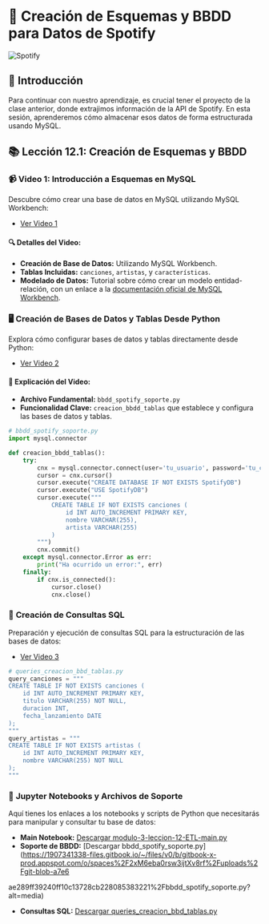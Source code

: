 # 🎼 Creación de Esquemas y BBDD para Datos de Spotify

![Spotify](https://raw.githubusercontent.com/MabelMaff/Apuntes_Adalab/main/M%C3%B3dulo%2003/12.ETL_II/Imagenes/ETL_II.webp)

## 🌟 Introducción
Para continuar con nuestro aprendizaje, es crucial tener el proyecto de la clase anterior, donde extrajimos información de la API de Spotify. En esta sesión, aprenderemos cómo almacenar esos datos de forma estructurada usando MySQL.

## 📚 Lección 12.1: Creación de Esquemas y BBDD

### 📹 **Video 1: Introducción a Esquemas en MySQL**
Descubre cómo crear una base de datos en MySQL utilizando MySQL Workbench:
- [Ver Video 1](https://www.youtube.com/embed/-5y_Vj-gSuU "1- ETL II: Creación esquemas y BBDD")

#### 🔍 **Detalles del Video:**
- **Creación de Base de Datos:** Utilizando MySQL Workbench.
- **Tablas Incluidas:** `canciones`, `artistas`, y `características`.
- **Modelado de Datos:** Tutorial sobre cómo crear un modelo entidad-relación, con un enlace a la [documentación oficial de MySQL Workbench](https://dev.mysql.com/doc/workbench/en/wb-data-modeling.html).

### 🖥️ **Creación de Bases de Datos y Tablas Desde Python**
Explora cómo configurar bases de datos y tablas directamente desde Python:
- [Ver Video 2](https://www.youtube.com/embed/4xkuUNUq8M4 "3 - ETL II: Consultas SQL en Python")

#### 📄 **Explicación del Video:**
- **Archivo Fundamental:** `bbdd_spotify_soporte.py`
- **Funcionalidad Clave:** `creacion_bbdd_tablas` que establece y configura las bases de datos y tablas.

```python
# bbdd_spotify_soporte.py
import mysql.connector

def creacion_bbdd_tablas():
    try:
        cnx = mysql.connector.connect(user='tu_usuario', password='tu_contraseña', host='127.0.0.1')
        cursor = cnx.cursor()
        cursor.execute("CREATE DATABASE IF NOT EXISTS SpotifyDB")
        cursor.execute("USE SpotifyDB")
        cursor.execute("""
            CREATE TABLE IF NOT EXISTS canciones (
                id INT AUTO_INCREMENT PRIMARY KEY, 
                nombre VARCHAR(255), 
                artista VARCHAR(255)
            )
        """)
        cnx.commit()
    except mysql.connector.Error as err:
        print("Ha ocurrido un error:", err)
    finally:
        if cnx.is_connected():
            cursor.close()
            cnx.close()
```

### 📑 **Creación de Consultas SQL**
Preparación y ejecución de consultas SQL para la estructuración de las bases de datos:
- [Ver Video 3](https://www.youtube.com/embed/LewUMKsVgFE "2 - ETL II: Función de creación de BBDD y tablas")

```python
# queries_creacion_bbd_tablas.py
query_canciones = """
CREATE TABLE IF NOT EXISTS canciones (
    id INT AUTO_INCREMENT PRIMARY KEY,
    titulo VARCHAR(255) NOT NULL,
    duracion INT,
    fecha_lanzamiento DATE
);
"""
query_artistas = """
CREATE TABLE IF NOT EXISTS artistas (
    id INT AUTO_INCREMENT PRIMARY KEY,
    nombre VARCHAR(255) NOT NULL
);
"""
```

### 🧩 **Jupyter Notebooks y Archivos de Soporte**
Aquí tienes los enlaces a los notebooks y scripts de Python que necesitarás para manipular y consultar tu base de datos:
- **Main Notebook:** [Descargar modulo-3-leccion-12-ETL-main.py](https://1907341338-files.gitbook.io/~/files/v0/b/gitbook-x-prod.appspot.com/o/spaces%2F2xM6eba0rsw3ijtXv8rf%2Fuploads%2Fgit-blob-09178d359fabad7f7698c44365d0357a0b94f1ef%2Fmodulo-3-leccion-12-ETL-main.py?alt=media)
- **Soporte de BBDD:** [Descargar bbdd_spotify_soporte.py](https://1907341338-files.gitbook.io/~/files/v0/b/gitbook-x-prod.appspot.com/o/spaces%2F2xM6eba0rsw3ijtXv8rf%2Fuploads%2Fgit-blob-a7e6

ae289ff39240ff10c13728cb228085383221%2Fbbdd_spotify_soporte.py?alt=media)
- **Consultas SQL:** [Descargar queries_creacion_bbd_tablas.py](https://1907341338-files.gitbook.io/~/files/v0/b/gitbook-x-prod.appspot.com/o/spaces%2F2xM6eba0rsw3ijtXv8rf%2Fuploads%2Fgit-blob-862243343df6acb6a994913f810c6fcfd4fd50fa%2Fqueries_creacion_bbd_tablas.py?alt=media)

